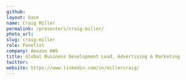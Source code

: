 ```yaml
---
github:
layout: base
name: Craig Miller
permalink: /presenters/craig-miller/
photo_url:
slug: craig-miller
role: Panelist
company: Amazon AWS
title: Global Business Development Lead, Advertising & Marketing
twitter:
website: https://www.linkedin.com/in/millercraig/
---
```


